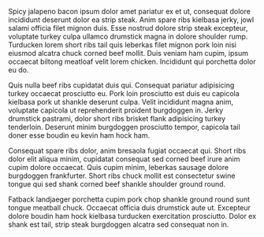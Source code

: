 Spicy jalapeno bacon ipsum dolor amet pariatur ex et ut, consequat dolore incididunt deserunt dolor ea strip steak. Anim spare ribs kielbasa jerky, jowl salami officia filet mignon duis. Esse nostrud dolore strip steak excepteur, voluptate turkey culpa ullamco drumstick magna in dolore shoulder rump. Turducken lorem short ribs tail quis leberkas filet mignon pork loin nisi eiusmod alcatra chuck corned beef mollit. Duis veniam ham cupim, ipsum occaecat biltong meatloaf velit lorem chicken. Incididunt qui porchetta dolor eu do.

Quis nulla beef ribs cupidatat duis qui. Consequat pariatur adipisicing turkey occaecat prosciutto eu. Pork loin prosciutto est duis eu capicola kielbasa pork ut shankle deserunt culpa. Velit incididunt magna anim, voluptate capicola ut reprehenderit proident burgdoggen in. Jerky drumstick pastrami, dolor short ribs brisket flank adipisicing turkey tenderloin. Deserunt minim burgdoggen prosciutto tempor, capicola tail doner esse boudin eu kevin ham hock ham.

Consequat spare ribs dolor, anim bresaola fugiat occaecat qui. Short ribs dolor elit aliqua minim, cupidatat consequat sed corned beef irure anim cupim dolore occaecat. Quis cupim minim, leberkas sausage dolore burgdoggen frankfurter. Short ribs chuck mollit est consectetur swine tongue qui sed shank corned beef shankle shoulder ground round.

Fatback landjaeger porchetta cupim pork chop shankle ground round sunt tongue meatball chuck. Occaecat officia duis drumstick aute ut. Excepteur dolore boudin ham hock kielbasa turducken exercitation prosciutto. Dolor ex shank est tail, strip steak burgdoggen alcatra sed consequat non in.